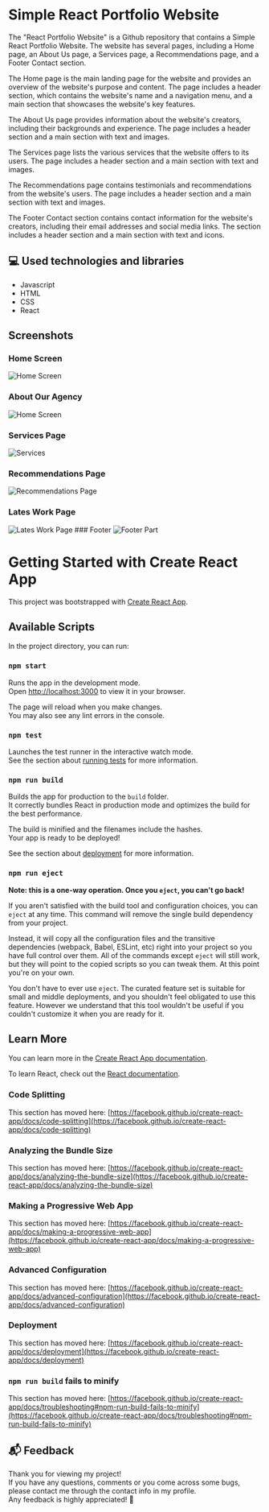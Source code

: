 # Simple React Portfolio Website



The "React Portfolio Website" is a Github repository that contains a Simple React Portfolio Website. The website has several pages, including a Home page, an About Us page, a Services page, a Recommendations page, and a Footer Contact section.

The Home page is the main landing page for the website and provides an overview of the website's purpose and content. The page includes a header section, which contains the website's name and a navigation menu, and a main section that showcases the website's key features.

The About Us page provides information about the website's creators, including their backgrounds and experience. The page includes a header section and a main section with text and images.

The Services page lists the various services that the website offers to its users. The page includes a header section and a main section with text and images.

The Recommendations page contains testimonials and recommendations from the website's users. The page includes a header section and a main section with text and images.

The Footer Contact section contains contact information for the website's creators, including their email addresses and social media links. The section includes a header section and a main section with text and icons.

## 💻 Used technologies and libraries

- Javascript
- HTML
- CSS
- React

 

## Screenshots

### Home Screen

<img src="/src/img/readmeImg/Home.png" alt="Home Screen">

### About Our Agency

<img src="/src/img/readmeImg/AboutOurAgency.png" alt="Home Screen">

### Services Page
 <img src="/src/img/readmeImg/Services.png" alt="Services">

### Recommendations Page
 <img src="/src/img/readmeImg/Recommendations.png" alt=" Recommendations Page">
 
### Lates Work Page
 <img src="/src/img/readmeImg/LatesWork.png" alt=" Lates Work Page">
### Footer
 <img src="/src/img/readmeImg/Footer.png" alt="Footer Part">




# Getting Started with Create React App

This project was bootstrapped with [Create React App](https://github.com/facebook/create-react-app).

## Available Scripts

In the project directory, you can run:

### `npm start`

Runs the app in the development mode.\
Open [http://localhost:3000](http://localhost:3000) to view it in your browser.

The page will reload when you make changes.\
You may also see any lint errors in the console.

### `npm test`

Launches the test runner in the interactive watch mode.\
See the section about [running tests](https://facebook.github.io/create-react-app/docs/running-tests) for more information.

### `npm run build`

Builds the app for production to the `build` folder.\
It correctly bundles React in production mode and optimizes the build for the best performance.

The build is minified and the filenames include the hashes.\
Your app is ready to be deployed!

See the section about [deployment](https://facebook.github.io/create-react-app/docs/deployment) for more information.

### `npm run eject`

**Note: this is a one-way operation. Once you `eject`, you can't go back!**

If you aren't satisfied with the build tool and configuration choices, you can `eject` at any time. This command will remove the single build dependency from your project.

Instead, it will copy all the configuration files and the transitive dependencies (webpack, Babel, ESLint, etc) right into your project so you have full control over them. All of the commands except `eject` will still work, but they will point to the copied scripts so you can tweak them. At this point you're on your own.

You don't have to ever use `eject`. The curated feature set is suitable for small and middle deployments, and you shouldn't feel obligated to use this feature. However we understand that this tool wouldn't be useful if you couldn't customize it when you are ready for it.

## Learn More

You can learn more in the [Create React App documentation](https://facebook.github.io/create-react-app/docs/getting-started).

To learn React, check out the [React documentation](https://reactjs.org/).

### Code Splitting

This section has moved here: [https://facebook.github.io/create-react-app/docs/code-splitting](https://facebook.github.io/create-react-app/docs/code-splitting)

### Analyzing the Bundle Size

This section has moved here: [https://facebook.github.io/create-react-app/docs/analyzing-the-bundle-size](https://facebook.github.io/create-react-app/docs/analyzing-the-bundle-size)

### Making a Progressive Web App

This section has moved here: [https://facebook.github.io/create-react-app/docs/making-a-progressive-web-app](https://facebook.github.io/create-react-app/docs/making-a-progressive-web-app)

### Advanced Configuration

This section has moved here: [https://facebook.github.io/create-react-app/docs/advanced-configuration](https://facebook.github.io/create-react-app/docs/advanced-configuration)

### Deployment

This section has moved here: [https://facebook.github.io/create-react-app/docs/deployment](https://facebook.github.io/create-react-app/docs/deployment)

### `npm run build` fails to minify

This section has moved here: [https://facebook.github.io/create-react-app/docs/troubleshooting#npm-run-build-fails-to-minify](https://facebook.github.io/create-react-app/docs/troubleshooting#npm-run-build-fails-to-minify)



## 📬 Feedback
Thank you for viewing my project!<br/>
If you have any questions, comments or you come across some bugs, please contact me through the contact info in my profile.<br/>
Any feedback is highly appreciated! 🙂
